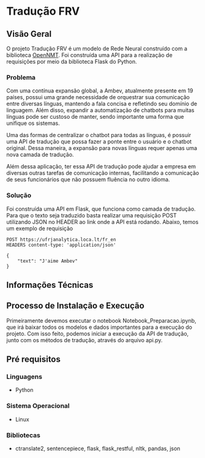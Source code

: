 # Tradução FRV
## Visão Geral
O projeto Tradução FRV é um modelo de Rede Neural construído com a biblioteca [OpenNMT](https://opennmt.net/).
Foi construída uma API para a realização de requisições por meio da biblioteca Flask do Python.

### Problema
Com uma contínua expansão global, a Ambev, atualmente presente em 19 países, possui uma grande necessidade de orquestrar sua comunicação entre diversas línguas, mantendo a fala concisa e refletindo seu domínio de linguagem. Além disso, expandir a automatização de chatbots para muitas línguas pode ser custoso de manter, sendo importante uma forma que unifique os sistemas.

Uma das formas de centralizar o chatbot para todas as línguas, é possuir uma API de tradução que possa fazer a ponte entre o usuário e o chatbot original. Dessa maneira, a expansão para novas línguas requer apenas uma nova camada de tradução.

Além dessa aplicação, ter essa API de tradução pode ajudar a empresa em diversas outras tarefas de comunicação internas, facilitando a comunicação de seus funcionários que não possuem fluência no outro idioma.

### Solução
Foi construída uma API em Flask, que funciona como camada de tradução. Para que o texto seja traduzido basta realizar uma requisição POST utilizando JSON no HEADER ao link onde a API está rodando.
Abaixo, temos um exemplo de requisição
```
POST https://ufrjanalytica.loca.lt/fr_en
HEADERS content-type: 'application/json'

{
    "text": "J'aime Ambev"
}
```
## Informações Técnicas

## Processo de Instalação e Execução
Primeiramente devemos executar o notebook Notebook_Preparacao.ipynb, que irá baixar todos os modelos e dados importantes para a execução do projeto.
Com isso feito, podemos iniciar a execução da API de tradução, junto com os métodos de tradução, através do arquivo api.py.

## Pré requisitos
### Linguagens
* Python 
### Sistema Operacional
* Linux 
### Bibliotecas 
* ctranslate2, sentencepiece, flask, flask_restful, nltk, pandas, json
